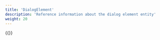 ```yaml
---
title: 'DialogElement'
description: 'Reference information about the dialog element entity'
weight: 20
---
```


{{<children />}}

